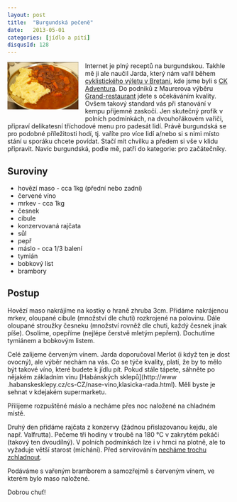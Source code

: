 ```yaml
---
layout: post
title:  "Burgundská pečeně"
date:   2013-05-01
categories: [jídlo a pití]
disqusId: 128
---
```

<a href="/assets/2013-05-01/20130501-burgundska.png"><img src="/assets/2013-05-01/20130501-burgundska_thumb.png" align="left" style="margin: 0px
 15px 15px 
0px"></a>Internet je plný receptů na burgundskou. Takhle mě ji ale naučil Jarda, který nám vařil během [cyklistického výletu v Bretani](https://www.flickr.com/photos/bantercz/albums/72157627070334676), kde jsme byli s 
[CK Adventura](http://www.adventura.cz/). Do podniků z Maurerova výběru [Grand-restaurant](http://www.grandrestaurant.cz/) jdete s očekáváním 
kvality. Ovšem takový standard vás
 při stanování v kempu 
příjemně zaskočí. Jen skutečný profík v polních podmínkách, na dvouhořákovém vařiči, připraví delikatesní tříchodové menu pro padesát lidí. Právě burgundská se pro podobné příležitosti hodí, tj. vaříte pro více lidí a/nebo si s nimi místo stání u sporáku chcete povídat. Stačí mít chvilku a předem si vše v klidu připravit. Navíc burgundská, podle mě, patří do kategorie: pro začátečníky.
<!--more-->

Suroviny
------

* hovězí maso - cca 1kg (přední nebo zadní)
* červené víno
* mrkev - cca 1kg
* česnek
* cibule
* konzervovaná rajčata
* sůl
* pepř
* máslo - cca 1/3 balení
* tymián
* bobkový list
* brambory

Postup
-------

Hovězí maso nakrájíme na kostky o hraně zhruba 3cm. Přidáme nakrájenou mrkev, oloupané cibule (množství dle chuti) rozkrojené na polovinu. Dále oloupané stroužky česneku (množství rovněž dle chuti, každý česnek jinak píše). Osolíme, opepříme (nejlépe čerstvě mletým pepřem). Dochutíme tymiánem a bobkovým listem.

Celé zalijeme červeným vínem. Jarda doporučoval Merlot (i když ten je dost ovocný), ale výběr nechám na vás. Co se týče kvality, platí, že by 
to mělo být takové víno, které budete k jídlu pít. Pokud stále tápete, sáhněte po nějakém základním vínu [Habánských sklepů](http://www
.habanskesklepy.cz/cs-CZ/nase-vino,klasicka-rada.html). Měli byste je 
sehnat v kdejakém supermarketu.

Přilijeme rozpuštěné máslo a necháme přes noc naložené na chladném místě.

Druhý den přidáme rajčata z konzervy (žádnou přislazovanou kejdu, ale např. Valfrutta). Pečeme tři hodiny v troubě na 180 °C v zakrytém pekáči 
(takový ten dvoudílný). V polních podmínkách lze i v hrnci na plotně, ale to vyžaduje větší starost (míchání). Před servírováním 
[necháme trochu zchladnout](http://www.cuketka.cz/?p=8218).

Podáváme s vařeným bramborem a samozřejmě s červeným vínem, ve kterém bylo maso naložené.

Dobrou chuť!